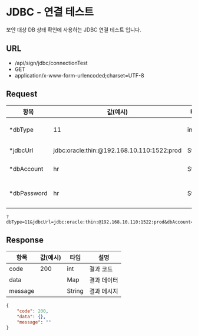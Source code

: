 # JDBC - 연결 테스트
보안 대상 DB 상태 확인에 사용하는 JDBC 연결 테스트 입니다.
## URL
* /api/sign/jdbc/connectionTest
* GET
* application/x-www-form-urlencoded;charset=UTF-8
## Request
|항목|값(예시)|타입|설명|
|---|---|---|---|
|*dbType|11|int|Petra db type|
|*jdbcUrl|jdbc:oracle:thin:@192.168.10.110:1522:prod|String|JDBC URL|
|*dbAccount|hr|String|DB 계정|
|*dbPassword|hr|String|DB 비밀번호|
```
?dbType=11&jdbcUrl=jdbc:oracle:thin:@192.168.10.110:1522:prod&dbAccount=hr&dbPassword=hr
```
## Response
|항목|값(예시)|타입|설명|
|---|---|---|---|
|code|200|int|결과 코드|
|data||Map|결과 데이터|
|message||String|결과 메시지|
```json
{
    "code": 200,
    "data": {},
    "message": ""
}
```